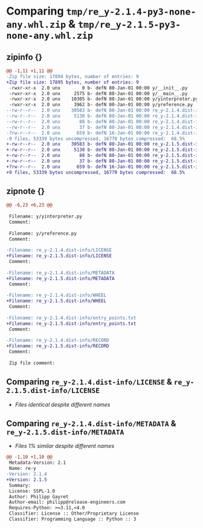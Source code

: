# Comparing `tmp/re_y-2.1.4-py3-none-any.whl.zip` & `tmp/re_y-2.1.5-py3-none-any.whl.zip`

## zipinfo {}

```diff
@@ -1,11 +1,11 @@
-Zip file size: 17894 bytes, number of entries: 9
+Zip file size: 17895 bytes, number of entries: 9
 -rwxr-xr-x  2.0 unx        0 b- defN 80-Jan-01 00:00 y/__init__.py
 -rwxr-xr-x  2.0 unx     2575 b- defN 80-Jan-01 00:00 y/__main__.py
 -rwxr-xr-x  2.0 unx    10305 b- defN 80-Jan-01 00:00 y/yinterpreter.py
 -rwxr-xr-x  2.0 unx     3962 b- defN 80-Jan-01 00:00 y/yreference.py
--rw-r--r--  2.0 unx    30583 b- defN 80-Jan-01 00:00 re_y-2.1.4.dist-info/LICENSE
--rw-r--r--  2.0 unx     5130 b- defN 80-Jan-01 00:00 re_y-2.1.4.dist-info/METADATA
--rw-r--r--  2.0 unx       88 b- defN 80-Jan-01 00:00 re_y-2.1.4.dist-info/WHEEL
--rw-r--r--  2.0 unx       37 b- defN 80-Jan-01 00:00 re_y-2.1.4.dist-info/entry_points.txt
-?rw-r--r--  2.0 unx      659 b- defN 16-Jan-01 00:00 re_y-2.1.4.dist-info/RECORD
-9 files, 53339 bytes uncompressed, 16778 bytes compressed:  68.5%
+-rw-r--r--  2.0 unx    30583 b- defN 80-Jan-01 00:00 re_y-2.1.5.dist-info/LICENSE
+-rw-r--r--  2.0 unx     5130 b- defN 80-Jan-01 00:00 re_y-2.1.5.dist-info/METADATA
+-rw-r--r--  2.0 unx       88 b- defN 80-Jan-01 00:00 re_y-2.1.5.dist-info/WHEEL
+-rw-r--r--  2.0 unx       37 b- defN 80-Jan-01 00:00 re_y-2.1.5.dist-info/entry_points.txt
+?rw-r--r--  2.0 unx      659 b- defN 16-Jan-01 00:00 re_y-2.1.5.dist-info/RECORD
+9 files, 53339 bytes uncompressed, 16779 bytes compressed:  68.5%
```

## zipnote {}

```diff
@@ -6,23 +6,23 @@
 
 Filename: y/yinterpreter.py
 Comment: 
 
 Filename: y/yreference.py
 Comment: 
 
-Filename: re_y-2.1.4.dist-info/LICENSE
+Filename: re_y-2.1.5.dist-info/LICENSE
 Comment: 
 
-Filename: re_y-2.1.4.dist-info/METADATA
+Filename: re_y-2.1.5.dist-info/METADATA
 Comment: 
 
-Filename: re_y-2.1.4.dist-info/WHEEL
+Filename: re_y-2.1.5.dist-info/WHEEL
 Comment: 
 
-Filename: re_y-2.1.4.dist-info/entry_points.txt
+Filename: re_y-2.1.5.dist-info/entry_points.txt
 Comment: 
 
-Filename: re_y-2.1.4.dist-info/RECORD
+Filename: re_y-2.1.5.dist-info/RECORD
 Comment: 
 
 Zip file comment:
```

## Comparing `re_y-2.1.4.dist-info/LICENSE` & `re_y-2.1.5.dist-info/LICENSE`

 * *Files identical despite different names*

## Comparing `re_y-2.1.4.dist-info/METADATA` & `re_y-2.1.5.dist-info/METADATA`

 * *Files 1% similar despite different names*

```diff
@@ -1,10 +1,10 @@
 Metadata-Version: 2.1
 Name: re-y
-Version: 2.1.4
+Version: 2.1.5
 Summary: 
 License: SSPL-1.0
 Author: Philipp Gayret
 Author-email: philipp@release-engineers.com
 Requires-Python: >=3.11,<4.0
 Classifier: License :: Other/Proprietary License
 Classifier: Programming Language :: Python :: 3
```

